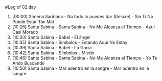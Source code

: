 #Log of 02 day

1. [00:00] Ximena Sariñana - No todo lo puedes dar (Deluxe) - Sin Ti No Puede Estar Tan Mal
1. [10:26] Santa Sabina - Santa Sabina - No Me Alcanza el Tiempo - Azul Casi Morado
1. [10:30] Santa Sabina - Babel - El ángel
1. [10:35] Santa Sabina - Símbolos - Estando Aquí No Estoy
1. [10:39] Santa Sabina - Babel - La Garra
1. [10:42] Santa Sabina - Símbolos - Miedo
1. [10:46] Santa Sabina - Santa Sabina - No Me Alcanza el Tiempo - Yo Te Ando Buscando
1. [10:50] Santa Sabina - Mar adentro en la sangre - Mar adentro en la sangre
